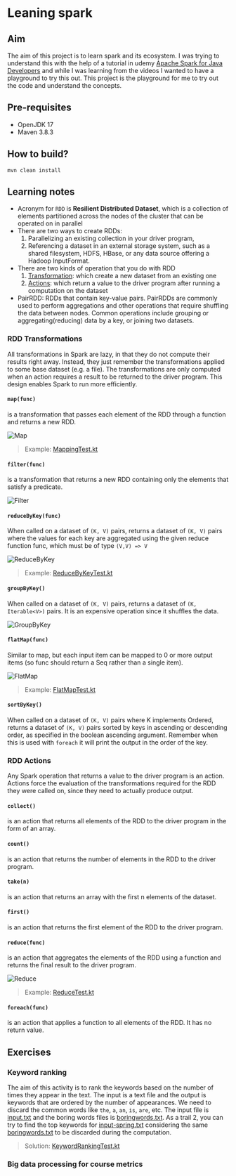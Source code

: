 # Leaning spark

## Aim

The aim of this project is to learn spark and its ecosystem. I was trying to understand this with the help of a tutorial in udemy [Apache Spark for Java Developers](https://www.udemy.com/course/apache-spark-for-java-developers/?couponCode=24T7MT72224) and while I was learning from the videos I wanted to have a playground to try this out. This project is the playground for me to try out the code and understand the concepts.

## Pre-requisites

- OpenJDK 17
- Maven 3.8.3

## How to build?

```shell
mvn clean install
```

## Learning notes

- Acronym for `RDD` is **Resilient Distributed Dataset**, which is a collection of elements partitioned across the nodes of the cluster that can be operated on in parallel
- There are two ways to create RDDs: 
  1. Parallelizing an existing collection in your driver program, 
  2. Referencing a dataset in an external storage system, such as a shared filesystem, HDFS, HBase, or any data source offering a Hadoop InputFormat.
- There are two kinds of operation that you do with RDD
  1. [Transformation](https://spark.apache.org/docs/latest/rdd-programming-guide.html#transformations): which create a new dataset from an existing one
  2. [Actions](https://spark.apache.org/docs/latest/rdd-programming-guide.html#actions): which return a value to the driver program after running a computation on the dataset
- PairRDD: RDDs that contain key-value pairs. PairRDDs are commonly used to perform aggregations and other operations that require shuffling the data between nodes. Common operations include grouping or aggregating(reducing) data by a key, or joining two datasets.

### RDD Transformations

All transformations in Spark are lazy, in that they do not compute their results right away. Instead, they just remember the transformations applied to some base dataset (e.g. a file). The transformations are only computed when an action requires a result to be returned to the driver program. This design enables Spark to run more efficiently.

#### `map(func)`

is a transformation that passes each element of the RDD through a function and returns a new RDD.

![Map](docs/img/map.svg)

> Example: [MappingTest.kt](src/test/kotlin/edu/sample/spark/core/map/MappingTest.kt)

#### `filter(func)`

is a transformation that returns a new RDD containing only the elements that satisfy a predicate.

![Filter](docs/img/filter.svg)

#### `reduceByKey(func)`

When called on a dataset of `(K, V)` pairs, returns a dataset of `(K, V)` pairs where the values for each key are aggregated using the given reduce function func, which must be of type `(V,V) => V`

![ReduceByKey](docs/img/reduceByKey.svg)

> Example: [ReduceByKeyTest.kt](src/test/kotlin/edu/sample/spark/core/reduce/ReduceByKeyTest.kt)

#### `groupByKey()`

When called on a dataset of `(K, V)` pairs, returns a dataset of `(K, Iterable<V>)` pairs. It is an expensive operation since it shuffles the data.

![GroupByKey](docs/img/groupByKey.svg)

#### `flatMap(func)`

Similar to map, but each input item can be mapped to 0 or more output items (so func should return a Seq rather than a single item).

![FlatMap](docs/img/flatMap.svg)

> Example: [FlatMapTest.kt](src/test/kotlin/edu/sample/spark/core/map/FlatMapTest.kt)

#### `sortByKey()`

When called on a dataset of `(K, V)` pairs where K implements Ordered, returns a dataset of `(K, V)` pairs sorted by keys in ascending or descending order, as specified in the boolean ascending argument. Remember when this is used with `foreach` it will print the output in the order of the key.

### RDD Actions

Any Spark operation that returns a value to the driver program is an action. Actions force the evaluation of the transformations required for the RDD they were called on, since they need to actually produce output.

#### `collect()`

is an action that returns all elements of the RDD to the driver program in the form of an array.

#### `count()`

is an action that returns the number of elements in the RDD to the driver program.

#### `take(n)`

is an action that returns an array with the first n elements of the dataset.

#### `first()`

is an action that returns the first element of the RDD to the driver program.

#### `reduce(func)` 

is an action that aggregates the elements of the RDD using a function and returns the final result to the driver program. 

![Reduce](docs/img/reduce.svg)

> Example: [ReduceTest.kt](src/test/kotlin/edu/sample/spark/core/reduce/ReduceTest.kt)

#### `foreach(func)`

is an action that applies a function to all elements of the RDD. It has no return value.


## Exercises

### Keyword ranking

The aim of this activity is to rank the keywords based on the number of times they appear in the text. The input is a text file and the output is keywords that are ordered by the number of appearances. We need to discard the common words like `the`, `a`, `an`, `is`, `are`, etc. The input file is [input.txt](src/main/resources/subtitles/input.txt) and the boring words files is [boringwords.txt](src/main/resources/subtitles/boringwords.txt). As a trail 2, you can try to find the top keywords for [input-spring.txt](src/main/resources/subtitles/input-spring.txt) considering the same [boringwords.txt](src/main/resources/subtitles/boringwords.txt) to be discarded during the computation.

> Solution: [KeywordRankingTest.kt](src/test/kotlin/edu/sample/spark/core/keywordranking/KeywordsRankingTest.kt)

### Big data processing for course metrics

